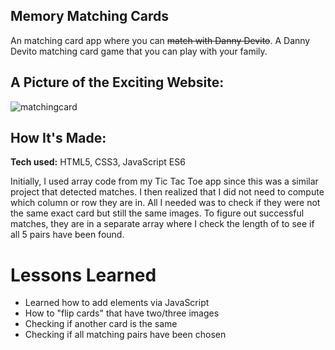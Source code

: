 ## Memory Matching Cards

An matching card app where you can ~~match with Danny Devito~~. A Danny Devito matching card game that you can play with your family.

## A Picture of the Exciting Website:
![matchingcard](https://user-images.githubusercontent.com/88857875/136879855-fb2464d0-7bff-42c5-b24e-cc4708dcbdc9.gif)

## How It's Made:

**Tech used:** HTML5, CSS3, JavaScript ES6

Initially, I used array code from my Tic Tac Toe app since this was a similar project that detected matches. I then realized that I did not need to compute which column or row they are in. All I needed was to check if they were not the same exact card but still the same images. To figure out successful matches, they are in a separate array where I check the length of to see if all 5 pairs have been found.

# Lessons Learned

* Learned how to add elements via JavaScript
* How to "flip cards" that have two/three images
* Checking if another card is the same
* Checking if all matching pairs have been chosen
